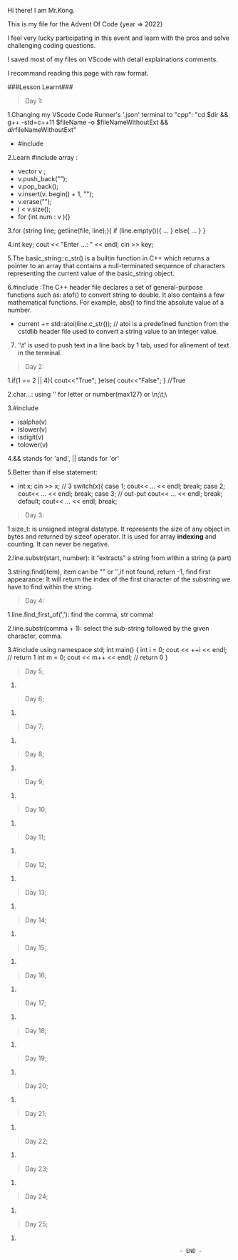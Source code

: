 Hi there! I am Mr.Kong.

This is my file for the Advent Of Code {year => 2022}

I feel very lucky participating in this event and learn with the pros and solve challenging coding questions.

I saved most of my files on VScode with detail explainations comments.

I recommand reading this page with raw format.

###Lesson Learnt###  

> Day 1:

1.Changing my VScode Code Runner's '.json' terminal to "cpp": "cd $dir && g++  -std=c++11 $fileName -o $fileNameWithoutExt && $dir$fileNameWithoutExt"
  - #include <vector>

2.Learn #include <vector> array : 
  - vector <string> v ;
  - v.push_back("");
  - v.pop_back();
  - v.insert(v. begin() + 1, "");
  - v.erase("");
  - i < v.size();
  - for (int num : v ){} 
  
3.for (string line; getline(file, line);){
    if (line.empty()){
      ...
    }
    else{
      ...
    }
  }
  
4.int key;
  cout << "Enter ...: " << endl;
  cin >> key;
  
5.The basic_string::c_str() is a builtin function in C++ which returns a pointer to an array that contains a null-terminated sequence of characters representing the current value of the basic_string object.
  
6.#include <cstdlib> :The C++ <cstdlib> header file declares a set of general-purpose functions such as: atof() to convert string to double. It also contains a few mathematical functions. For example, abs() to find the absolute value of a number.
  - current += std::atoi(line.c_str()); // atoi is a predefined function from the cstdlib header file used to convert a string value to an integer value.

7. '\t' is used to push text in a line back by 1 tab, used for alinement of text in the terminal.
    
> Day 2:

1.if(1 == 2 || 4){
cout<<"True";
}else{
cout<<"False";
}
//True

2.char...: using '' for letter or number(max127) or \n;\t;\\

3.#include <cctype>
  - isalpha(v)
  - islower(v)
  - isdigit(v)
  - tolower(v)
 
4.&& stands for 'and', || stands for 'or'

5.Better than if else statement:
  - int x;
    cin >> x; // 3
    switch(x){
      case 1;
        cout<< ... << endl;
      break;
      case 2;
        cout<< ... << endl;
      break;
      case 3; // out-put
        cout<< ... << endl;
      break;
      default;
        cout<< ... << endl;
      break;

> Day 3:

1.size_t: is unsigned integral datatype. It represents the size of any object in bytes and returned by sizeof operator. It is used for array **indexing** and counting. It can never be negative.

2.line.substr(start, number): it “extracts” a string from within a string (a part)

3.string.find(item), item can be "" or '',if not found, return -1, find first appearance: It will return the index of the first character of the substring we have to find within the string.


> Day 4:

1.line.find_first_of(','): find the comma, str comma!

2.line.substr(comma + 1): select the sub-string followed by the given character, comma.

3.#include <iostream>
  using namespace std;
  int main() {
    int i = 0;
      cout << ++i << endl; // return 1
    int m = 0;
      cout << m++ << endl; // return 0
  }


> Day 5;

1.

> Day 6;

1.


> Day 7;

1.


> Day 8;

1.


> Day 9;

1.


> Day 10;

1.


> Day 11;

1.


> Day 12;

1.


> Day 13;

1.


> Day 14;

1.


> Day 15;

1.


> Day 16;

1.


> Day 17;

1.


> Day 18;

1.


> Day 19;

1.


> Day 20;

1.


> Day 21;

1.


> Day 22;

1.


> Day 23;

1.


> Day 24;

1.


> Day 25;

1.


                                                          - END -
